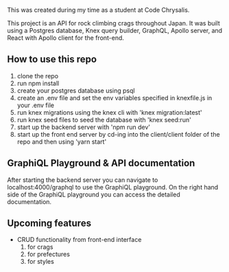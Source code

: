 This was created during my time as a student at Code Chrysalis.

This project is an API for rock climbing crags throughout Japan. It was built using a Postgres database, Knex query builder, GraphQL, Apollo server, and React with Apollo client for the front-end. 

## How to use this repo
1. clone the repo
2. run npm install
3. create your postgres database using psql
4. create an .env file and set the env variables specified in knexfile.js in your .env file
5. run knex migrations using the knex cli with 'knex migration:latest'
6. run knex seed files to seed the database with 'knex seed:run'
7. start up the backend server with 'npm run dev'
8. start up the front end server by cd-ing into the client/client folder of the repo and then using 'yarn start'

## GraphiQL Playground & API documentation
After starting the backend server you can navigate to localhost:4000/graphql to use the GraphiQL playground.
On the right hand side of the GraphiQL playground you can access the detailed documentation. 

## Upcoming features
* CRUD functionality from front-end interface
    1. for crags
    2. for prefectures
    3. for styles

